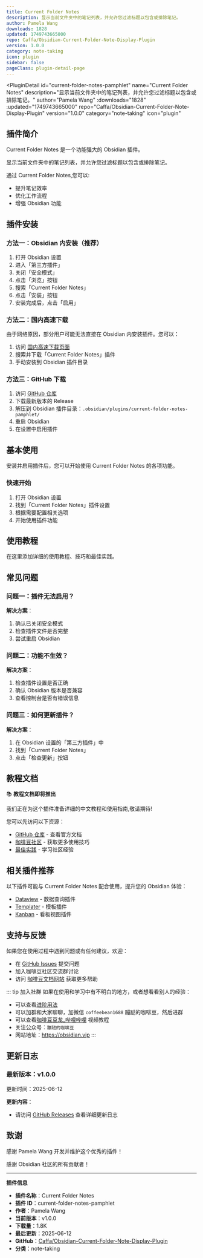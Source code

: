 ```yaml
---
title: Current Folder Notes
description: 显示当前文件夹中的笔记列表，并允许您过滤标题以包含或排除笔记。
author: Pamela Wang
downloads: 1828
updated: 1749743665000
repo: Caffa/Obsidian-Current-Folder-Note-Display-Plugin
version: 1.0.0
category: note-taking
icon: plugin
sidebar: false
pageClass: plugin-detail-page
---
```


<PluginDetail
  id="current-folder-notes-pamphlet"
  name="Current Folder Notes"
  description="显示当前文件夹中的笔记列表，并允许您过滤标题以包含或排除笔记。"
  author="Pamela Wang"
  :downloads="1828"
  :updated="1749743665000"
  repo="Caffa/Obsidian-Current-Folder-Note-Display-Plugin"
  version="1.0.0"
  category="note-taking"
  icon="plugin"
>

<!-- AUTO_GENERATED_START -->
## 插件简介

Current Folder Notes 是一个功能强大的 Obsidian 插件。

显示当前文件夹中的笔记列表，并允许您过滤标题以包含或排除笔记。

通过 Current Folder Notes,您可以:

- 提升笔记效率
- 优化工作流程
- 增强 Obsidian 功能

<!-- AUTO_GENERATED_END -->

<!-- AUTO_GENERATED_START -->
## 插件安装

### 方法一：Obsidian 内安装（推荐）

1. 打开 Obsidian 设置
2. 进入「第三方插件」
3. 关闭「安全模式」
4. 点击「浏览」按钮
5. 搜索「Current Folder Notes」
6. 点击「安装」按钮
7. 安装完成后，点击「启用」

### 方法二：国内高速下载

由于网络原因，部分用户可能无法直接在 Obsidian 内安装插件。您可以：

1. 访问 [国内高速下载页面](/zh/documentation/obsidian-plugins-download.html)
2. 搜索并下载「Current Folder Notes」插件
3. 手动安装到 Obsidian 插件目录

### 方法三：GitHub 下载

1. 访问 [GitHub 仓库](https://github.com/Caffa/Obsidian-Current-Folder-Note-Display-Plugin)
2. 下载最新版本的 Release
3. 解压到 Obsidian 插件目录：`.obsidian/plugins/current-folder-notes-pamphlet/`
4. 重启 Obsidian
5. 在设置中启用插件

## 基本使用

安装并启用插件后，您可以开始使用 Current Folder Notes 的各项功能。

### 快速开始

1. 打开 Obsidian 设置
2. 找到「Current Folder Notes」插件设置
3. 根据需要配置相关选项
4. 开始使用插件功能

<!-- AUTO_GENERATED_END -->

<!-- CUSTOM_CONTENT_START:tutorial -->
## 使用教程

在这里添加详细的使用教程、技巧和最佳实践。

<!-- CUSTOM_CONTENT_END:tutorial -->

<!-- SHARED_CONTENT_START -->
## 常见问题

### 问题一：插件无法启用？

**解决方案**：
1. 确认已关闭安全模式
2. 检查插件文件是否完整
3. 尝试重启 Obsidian

### 问题二：功能不生效？

**解决方案**：
1. 检查插件设置是否正确
2. 确认 Obsidian 版本是否兼容
3. 查看控制台是否有错误信息

### 问题三：如何更新插件？

**解决方案**：
1. 在 Obsidian 设置的「第三方插件」中
2. 找到「Current Folder Notes」
3. 点击「检查更新」按钮

## 教程文档

📚 **教程文档即将推出**

我们正在为这个插件准备详细的中文教程和使用指南,敬请期待!

您可以先访问以下资源：
- [GitHub 仓库](https://github.com/Caffa/Obsidian-Current-Folder-Note-Display-Plugin) - 查看官方文档
- [咖啡豆社区](/zh/bases/) - 获取更多使用技巧
- [最佳实践](/zh/best-practices/) - 学习社区经验

## 相关插件推荐

以下插件可能与 Current Folder Notes 配合使用，提升您的 Obsidian 体验：

- [Dataview](/zh/plugins/dataview.html) - 数据查询插件
- [Templater](/zh/plugins/templater-obsidian.html) - 模板插件
- [Kanban](/zh/plugins/obsidian-kanban.html) - 看板视图插件

## 支持与反馈

如果您在使用过程中遇到问题或有任何建议，欢迎：

- 在 [GitHub Issues](https://github.com/Caffa/Obsidian-Current-Folder-Note-Display-Plugin/issues) 提交问题
- 加入咖啡豆社区交流群讨论
- 访问 [咖啡豆文档网站](https://obsidian.vip) 获取更多帮助

::: tip 加入社群
如果在使用和学习中有不明白的地方，或者想看看别人的经验：
- 可以查看[进阶用法](/zh/advanced)
- 可以加群和大家聊聊，加微信 `coffeebean1688` 蹦跶的咖啡豆，然后进群
- 可以查看[咖啡豆豆龙_哔哩哔哩](https://space.bilibili.com/618777356) 视频教程
- 关注公众号：`蹦跶的咖啡豆`
- 网站地址：https://obsidian.vip
:::
<!-- SHARED_CONTENT_END -->

<!-- AUTO_GENERATED_START -->
## 更新日志

### 最新版本：v1.0.0

更新时间：2025-06-12

**更新内容**：
- 请访问 [GitHub Releases](https://github.com/Caffa/Obsidian-Current-Folder-Note-Display-Plugin/releases) 查看详细更新日志

## 致谢

感谢 Pamela Wang 开发并维护这个优秀的插件！

感谢 Obsidian 社区的所有贡献者！

---

**插件信息**
- **插件名称**：Current Folder Notes
- **插件 ID**：current-folder-notes-pamphlet
- **作者**：Pamela Wang
- **当前版本**：v1.0.0
- **下载量**：1.8K
- **最后更新**：2025-06-12
- **GitHub**：[Caffa/Obsidian-Current-Folder-Note-Display-Plugin](https://github.com/Caffa/Obsidian-Current-Folder-Note-Display-Plugin)
- **分类**：note-taking
<!-- AUTO_GENERATED_END -->

</PluginDetail>

